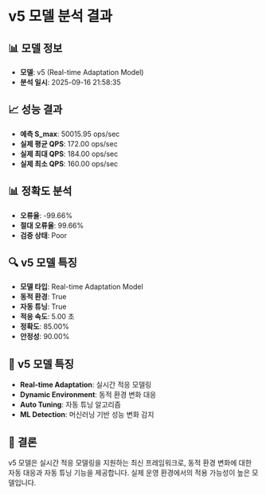 
# v5 모델 분석 결과

## 📊 모델 정보
- **모델**: v5 (Real-time Adaptation Model)
- **분석 일시**: 2025-09-16 21:58:35

## 📈 성능 결과
- **예측 S_max**: 50015.95 ops/sec
- **실제 평균 QPS**: 172.00 ops/sec
- **실제 최대 QPS**: 184.00 ops/sec
- **실제 최소 QPS**: 160.00 ops/sec

## 📊 정확도 분석
- **오류율**: -99.66%
- **절대 오류율**: 99.66%
- **검증 상태**: Poor

## 🔍 v5 모델 특징
- **모델 타입**: Real-time Adaptation Model
- **동적 환경**: True
- **자동 튜닝**: True
- **적응 속도**: 5.00 초
- **정확도**: 85.00%
- **안정성**: 90.00%

## 🎯 v5 모델 특징
- **Real-time Adaptation**: 실시간 적응 모델링
- **Dynamic Environment**: 동적 환경 변화 대응
- **Auto Tuning**: 자동 튜닝 알고리즘
- **ML Detection**: 머신러닝 기반 성능 변화 감지

## 🎯 결론
v5 모델은 실시간 적응 모델링을 지원하는 최신 프레임워크로,
동적 환경 변화에 대한 자동 대응과 자동 튜닝 기능을 제공합니다.
실제 운영 환경에서의 적용 가능성이 높은 모델입니다.
